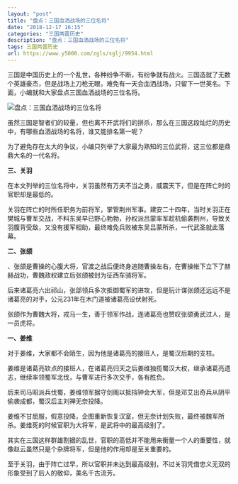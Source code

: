 ```yaml
---
layout: "post"
title: "盘点：三国血洒战场的三位名将"
date: "2018-12-17 16:15"
categories: "三国两晋历史"
description: "盘点：三国血洒战场的三位名将"
tags: 三国两晋历史
url: https://www.y5000.com/zgls/sglj/9954.html
---
```






三国是中国历史上的一个乱世，各种纷争不断，有纷争就有战火。三国造就了无数个英雄豪杰，但是战场上刀枪无眼，难免有一天会血洒战场，只留下一世英名。下面，小编就和大家盘点三国血洒战场的三位名将。

![盘点：三国血洒战场的三位名将](/uploads/allimg/170110/6-1F110144311649.JPG)

虽然三国是智者们的较量，但也离不开武将们的拼杀，那么在三国这段灿烂的历史中，有哪些血洒战场的名将，谁又能排名第一呢？

为了避免存在太大的争议，小编只列举了大家最为熟知的三位武将，这三位都是鼎鼎大名的一代名将。

**三、关羽**

在本文列举的三位名将中，关羽虽然有万夫不当之勇，威震天下，但是在阵亡时的官职却是最低的。

关羽在阵亡的时所任职务为前将军，掌管荆州军事。建安二十四年，当时关羽正在樊城与曹军交战，不料东吴早已野心勃勃，孙权派吕蒙率军趁机偷袭荆州，导致关羽腹背受敌，又没有援军相助，最终难免兵败被东吴吕蒙所杀，一代武圣就此落幕。

**二、张颌**

、张颌是曹操的心腹大将，官渡之战后便终身追随曹操左右，在曹操帐下立下了赫赫战功，曹魏政权建立后张颌被封为征西车骑将军。

后来诸葛亮六出祁山，张郃领兵多次抵御蜀军的进攻，但是玩计谋张颌还远远不是诸葛亮的对手，公元231年在木门道被诸葛亮设伏射死。

张颌作为曹魏大将，戎马一生，善于领军作战，连诸葛亮也赞叹张颌勇武过人，是一员虎将。

**一、姜维**

对于姜维，大家都不会陌生，因为他是诸葛亮的接班人，是蜀汉后期的支柱。

姜维是诸葛亮钦点的接班人，在诸葛亮归天之后姜维独揽蜀汉大权，继承诸葛亮遗志，继续率领蜀军北伐，与曹军进行多次交手，各有胜负。

后来司马昭派兵伐蜀，姜维领军据守剑阁以抵挡钟会大军，但是邓艾出奇兵从阴平偷袭成都，蜀汉后主刘禅无奈投降。

姜维不甘屈服，假意投降，企图重新恢复汉室，但无奈计划失败，最终被魏军所杀。姜维死的时候官职为大将军，是武将中的最高级别了。

其实在三国这样群雄割据的乱世，官职的高低并不能用来衡量一个人的重要性，就像赵云虽然只是个杂牌将军，但是他的作用却是至关重要的。

至于关羽，由于阵亡过早，所以官职并未达到最高级别，不过关羽凭借忠义无双的形象受到了后人的敬仰，美名千古流芳。
